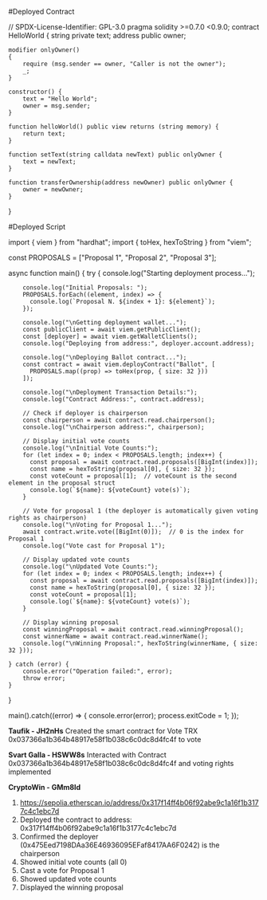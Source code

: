 #Deployed Contract



// SPDX-License-Identifier: GPL-3.0
pragma solidity >=0.7.0 <0.9.0;
contract HelloWorld {
    string private text;
    address public owner;

    modifier onlyOwner()
    {
        require (msg.sender == owner, "Caller is not the owner");
        _;
    }

    constructor() {
        text = "Hello World";
        owner = msg.sender;
    }

    function helloWorld() public view returns (string memory) {
        return text;
    }

    function setText(string calldata newText) public onlyOwner {
        text = newText;
    }
    
    function transferOwnership(address newOwner) public onlyOwner {
        owner = newOwner;
    }
}

#Deployed Script


import { viem } from "hardhat";
import { toHex, hexToString } from "viem";

const PROPOSALS = ["Proposal 1", "Proposal 2", "Proposal 3"];

async function main() {
    try {
        console.log("Starting deployment process...");
        
        console.log("Initial Proposals: ");
        PROPOSALS.forEach((element, index) => {
          console.log(`Proposal N. ${index + 1}: ${element}`);
        });
        
        console.log("\nGetting deployment wallet...");
        const publicClient = await viem.getPublicClient();
        const [deployer] = await viem.getWalletClients();
        console.log("Deploying from address:", deployer.account.address);
        
        console.log("\nDeploying Ballot contract...");
        const contract = await viem.deployContract("Ballot", [
          PROPOSALS.map((prop) => toHex(prop, { size: 32 }))
        ]);
        
        console.log("\nDeployment Transaction Details:");
        console.log("Contract Address:", contract.address);
        
        // Check if deployer is chairperson
        const chairperson = await contract.read.chairperson();
        console.log("\nChairperson address:", chairperson);
        
        // Display initial vote counts
        console.log("\nInitial Vote Counts:");
        for (let index = 0; index < PROPOSALS.length; index++) {
          const proposal = await contract.read.proposals([BigInt(index)]);
          const name = hexToString(proposal[0], { size: 32 });
          const voteCount = proposal[1];  // voteCount is the second element in the proposal struct
          console.log(`${name}: ${voteCount} vote(s)`);
        }
        
        // Vote for proposal 1 (the deployer is automatically given voting rights as chairperson)
        console.log("\nVoting for Proposal 1...");
        await contract.write.vote([BigInt(0)]);  // 0 is the index for Proposal 1
        console.log("Vote cast for Proposal 1");
        
        // Display updated vote counts
        console.log("\nUpdated Vote Counts:");
        for (let index = 0; index < PROPOSALS.length; index++) {
          const proposal = await contract.read.proposals([BigInt(index)]);
          const name = hexToString(proposal[0], { size: 32 });
          const voteCount = proposal[1];
          console.log(`${name}: ${voteCount} vote(s)`);
        }
        
        // Display winning proposal
        const winningProposal = await contract.read.winningProposal();
        const winnerName = await contract.read.winnerName();
        console.log("\nWinning Proposal:", hexToString(winnerName, { size: 32 }));
        
    } catch (error) {
        console.error("Operation failed:", error);
        throw error;
    }
}

main().catch((error) => {
  console.error(error);
  process.exitCode = 1;
});

**Taufik - JH2nHs**
Created the smart contract for Vote TRX 0x037366a1b364b48917e58f1b038c6c0dc8d4fc4f to vote

**Svart Galla - HSWW8s**
Interacted with Contract 0x037366a1b364b48917e58f1b038c6c0dc8d4fc4f and voting rights implemented

**CryptoWin - GMm8Id**
1.	https://sepolia.etherscan.io/address/0x317f14ff4b06f92abe9c1a16f1b3177c4c1ebc7d
2.	Deployed the contract to address: 0x317f14ff4b06f92abe9c1a16f1b3177c4c1ebc7d
2.	Confirmed the deployer (0x475Eed7198DAa36E46936095EFaf8417AA6F0242) is the chairperson
3.	Showed initial vote counts (all 0)
4.	Cast a vote for Proposal 1
5.	Showed updated vote counts
6.	Displayed the winning proposal





